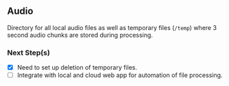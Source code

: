 ## Audio 
Directory for all local audio files as well as temporary files (`/temp`) where 3 second audio chunks are stored during processing.

### Next Step(s)
- [X] Need to set up deletion of temporary files.
- [ ] Integrate with local and cloud web app for automation of file processing.
